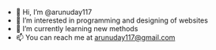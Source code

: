 - 👋 Hi, I’m @arunuday117
- 👀 I’m interested in programming and designing of websites
- 🌱 I’m currently learning new methods
- 📫 You can reach me at arunuday117@gmail.com

<!---
arunuday117/arunuday117 is a ✨ special ✨ repository because its `README.md` (this file) appears on your GitHub profile.
You can click the Preview link to take a look at your changes.
--->
